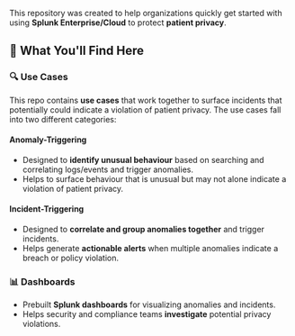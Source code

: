 
This repository was created to help organizations quickly get started with using **Splunk Enterprise/Cloud** to protect **patient privacy**.

## 📌 What You'll Find Here

### 🔍 Use Cases
This repo contains **use cases** that work together to surface incidents that potentially could indicate a violation of patient privacy. The use cases fall into two different categories:

#### Anomaly-Triggering
- Designed to **identify unusual behaviour** based on searching and correlating logs/events and trigger anomalies.
- Helps to surface behaviour that is unusual but may not alone indicate a violation of patient privacy.

#### Incident-Triggering
- Designed to **correlate and group anomalies together** and trigger incidents.
- Helps generate **actionable alerts** when multiple anomalies indicate a breach or policy violation.

### 📊 Dashboards
- Prebuilt **Splunk dashboards** for visualizing anomalies and incidents.
- Helps security and compliance teams **investigate** potential privacy violations.


